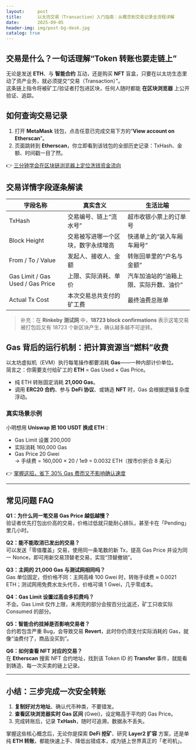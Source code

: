 ```yaml
---
layout:     post
title:      以太坊交易（Transaction）入门指南：从概念到交易记录全流程详解
date:       2025-09-05
header-img: img/post-bg-desk.jpg
catalog: true
---
```


## 交易是什么？一句话理解“Token 转账也要走链上”

无论是发送 **ETH**、与 **智能合约** 互动，还是购买 **NFT** 盲盒，只要在以太坊生态里动了资产业务，就必须提交“交易（Transaction）”。  
这条链上指令将被矿工/验证者打包进区块，任何人随时都能 **在区块浏览器** 上公开验证、追踪。

## 如何查询交易记录

1. 打开 **MetaMask** 钱包，点击任意已完成交易下方的“**View account on Etherscan**”。  
2. 页面跳转到 **Etherscan**，你立即看到该钱包的全部历史记录：TxHash、金额、时间戳一目了然。

👉 [三分钟学会在区块链浏览器上定位洗钱资金流向](https://okxdog.com/)

## 交易详情字段逐条解读

| 字段名称 | 真实含义 | 生活比喻 |
| --- | --- | --- |
| TxHash | 交易编号、链上“流水号” | 超市收银小票上的订单号 |
| Block Height | 交易被写进哪一个区块，数字永续增高 | 快递单上的“装入车厢车厢号” |
| From / To / Value | 发起人、接收人、金额 | 转账回单里的“户名与金额” |
| Gas Limit / Gas Used / Gas Price | 上限、实际消耗、单价 | 汽车加油站的“油箱上限、实际升数、油价” |
| Actual Tx Cost | 本次交易总共支付的矿工费 | 最终油费总账单 |

> 补充：在 **Rinkeby 测试网** 中，**18723 block confirmations** 表示这笔交易被打包后又有 18723 个新区块产生，确认越多越不可逆转。

## Gas 背后的运行机制：把计算资源当“燃料”收费

以太坊虚拟机（EVM）执行每笔操作都要消耗 **Gas**——一种内部计价单位。  
简言之：你需要支付给矿工的 **ETH** = Gas Used × Gas Price。

* 纯 ETH 转账固定消耗 **21,000 Gas**。  
* 调用 **ERC20 合约**、参与 **DeFi 协议**、或铸造 **NFT** 时，Gas 会根据逻辑复杂度浮动。

### 真实场景示例  
小明想用 **Uniswap 把 100 USDT 换成 ETH**：  
- Gas Limit 设置 200,000  
- 实际消耗 160,000 Gas  
- Gas Price 20 Gwei  
→ 手续费 = 160,000 × 20 / 1e9 = 0.0032 ETH（按市价折合 8 美元）

👉 [掌握这招，省下 30% Gas 费而又不影响确认速度](https://okxdog.com/)

---

## 常见问题 FAQ

**Q1：为什么同一笔交易 Gas Price 越低越慢？**  
验证者优先打包出价高的交易，价格过低就只能耐心排队，甚至卡在「Pending」里几小时。

**Q2：能不能取消已发出的交易？**  
可以发送「零值覆盖」交易，使用同一条笔数的新 Tx，提高 Gas Price 并设为同一 Nonce，即可用新交易顶替老交易，实现“顶替撤销”。

**Q3：主网的 21,000 Gas 与测试网相同吗？**  
Gas 单位固定，但价格不同：主网高峰 100 Gwei 时，转账手续费 ≈ 0.0021 ETH；测试网用免费水龙头代币，价格可填 1 Gwei，几乎零成本。

**Q4：Gas Limit 设置过高会多扣费吗？**  
不会。Gas Limit 仅作上限，未用完的部分会按百分比返还，矿工只收实际 Consumed 的部分。

**Q5：智能合约挂掉是否影响交易者？**  
合约若包含严重 Bug，会导致交易 **Revert**，此时你仍须支付实际消耗的 Gas，就像“油费付了，商品没买到”。

**Q6：如何查看 NFT 对应的交易？**  
在 **Etherscan** 搜索 NFT 合约地址，找到该 Token ID 的 **Transfer** 事件，就能看到铸造、每一次买卖的链上记录。

---

## 小结：三步完成一次安全转账

1. **复制好对方地址**、确认代币种类，不要错发。  
2. **查看区块浏览器实时 Gas 区间** (Gwei)，设定略高于平均的 Gas Price。  
3. 完成转账后，记录 **TxHash**，随时可追溯，数据永不丢失。

掌握这些核心概念后，无论你是探索 **DeFi 挖矿**、研究 **Layer2 扩容** 方案，还是单纯 **ETH 转账**，都能快速上手、降低出错成本，成为链上世界真正的「老司机」。